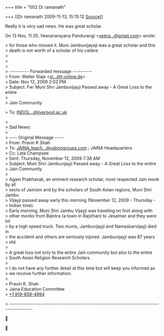 +++
title = "002 Dr ramanath"

+++
[[Dr ramanath	2009-11-13, 15:15:12 [Source](https://groups.google.com/g/bvparishat/c/TYqIKGN-4lE)]]



Really it is very sad news. He was great scholar.  

  
On 13 Nov, 11:35, Veeranarayana Pandurangi \<[veera...@gmail.com]()\> wrote:  

\> for those who missed it. Muni Jambuvijayaji was a great scholar and this  
\> death is not worth of a scholar of his calibre  
\>  
\>  
\>  
\> ---------- Forwarded message ----------  
\> From: Walter Slaje \<[sl...@t-online.de]()\>  
\> Date: Nov 12, 2009 2:02 PM  
\> Subject: Fw: Muni Shri Jambuvijayji Passed away - A Great Loss to the entire  
\>  
\> Jain Community  

\> To: [INDOL...@liverpool.ac.uk]()  

\>  
\> Sad News:  
\>  
\> ---- Original Message -----  
\> From: Pravin K Shah  
\> To: [JAINA_teach...@yahoogroups.com]() ; JAINA Headquarters  
\> Cc: Lata Champsee  
\> Sent: Thursday, November 12, 2009 7:38 AM  
\> Subject: Muni Shri Jambuvijayji Passed away - A Great Loss to the entire  
\> Jain Community  
\>  
\> Agam Prabhavak, an eminent research scholar, most respected Jain monk by all  
\> sects of Jainism and by the scholars of South Asian regions, Muni Shri Jambu  
\> Vijayji passed away early this morning (November 12, 2009 - Thursday -  
\> Indian time).  
\> Early morning, Muni Shri Jambu Vijayji was traveling on foot along with  
\> other monks from Balotra (a town in Rajsthan) to Jesalmer and they were hit  
\> by a high speed truck. Two munis, Jambuvijayji and Namaskarvijayji died in  
\> the accident and others are seriously injured. Jambuvijayji was 87 years  
\> old.  
\>  
\> A great loss not only to the entire Jain community but also to the entire  
\> South Asian Religion Research Scholars.  
\>  
\> I do not have any further detail at this time but will keep you informed as  
\> we receive further information.  
\>  
\> Pravin K. Shah  
\> Jaina Education Committee  
\> [+1 919-859-4994](tel:(919)%20859-4994)  

\> ---------------------------------------------------------------------------­---------------  





